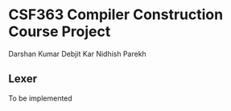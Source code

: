 # CSF363 Compiler Construction Course Project

Darshan Kumar
Debjit Kar
Nidhish Parekh

## Lexer

To be implemented